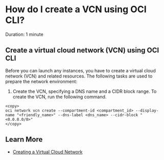 # How do I create a VCN using OCI CLI?
Duration: 1 minute

## Create a virtual cloud network (VCN) using OCI CLI

Before you can launch any instances, you have to create a virtual cloud network (VCN) and related resources. The following tasks are used to prepare the network environment:

1. Create the VCN, specifying a DNS name and a CIDR block range. To create the VCN, run the following command.

```
<copy>
oci network vcn create --compartment-id <compartment_id> --display-name "<friendly_name>" --dns-label <dns_name> --cidr-block "<0.0.0.0/0>"
</copy>
```

## Learn More

* [Creating a Virtual Cloud Network](https://docs.oracle.com/en-us/iaas/Content/GSG/Tasks/gettingstartedwiththeCLI.htm)
